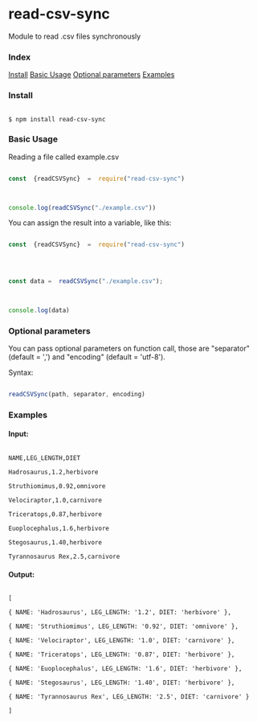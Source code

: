 
  

# read-csv-sync

  

Module to read .csv files synchronously

### Index
[Install](#install)
[Basic Usage](#basic-usage)
[Optional parameters](#optional-parameters)
[Examples](#examples)
  
  

### Install

  

```console

$ npm install read-csv-sync

```


### Basic Usage

Reading a file called example.csv

```js

const  {readCSVSync}  =  require("read-csv-sync")

  

console.log(readCSVSync("./example.csv"))

```

You can assign the result into a variable, like this:

```js

const  {readCSVSync}  =  require("read-csv-sync")

  
  

const data =  readCSVSync("./example.csv");

  

console.log(data)

```

### Optional parameters


You can pass optional parameters on function call, those are "separator" (default = ',') and "encoding" (default = 'utf-8').


Syntax:

  

```js

readCSVSync(path, separator, encoding)

```

### Examples

#### Input:

```csv

NAME,LEG_LENGTH,DIET

Hadrosaurus,1.2,herbivore

Struthiomimus,0.92,omnivore

Velociraptor,1.0,carnivore

Triceratops,0.87,herbivore

Euoplocephalus,1.6,herbivore

Stegosaurus,1.40,herbivore

Tyrannosaurus Rex,2.5,carnivore

```

  

#### Output:

```console

[

{ NAME: 'Hadrosaurus', LEG_LENGTH: '1.2', DIET: 'herbivore' },

{ NAME: 'Struthiomimus', LEG_LENGTH: '0.92', DIET: 'omnivore' },

{ NAME: 'Velociraptor', LEG_LENGTH: '1.0', DIET: 'carnivore' },

{ NAME: 'Triceratops', LEG_LENGTH: '0.87', DIET: 'herbivore' },

{ NAME: 'Euoplocephalus', LEG_LENGTH: '1.6', DIET: 'herbivore' },

{ NAME: 'Stegosaurus', LEG_LENGTH: '1.40', DIET: 'herbivore' },

{ NAME: 'Tyrannosaurus Rex', LEG_LENGTH: '2.5', DIET: 'carnivore' }

]

```
